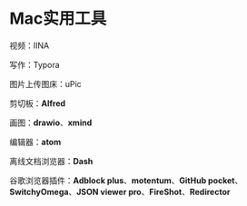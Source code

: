 # Mac实用工具



视频：IINA



写作：Typora



图片上传图床：uPic



剪切板：**Alfred**



画图：**drawio**、**xmind**



编辑器：**atom**



离线文档浏览器：**Dash**



谷歌浏览器插件：**Adblock plus**、**motentum**、**GitHub pocket**、**SwitchyOmega**、**JSON viewer pro**、**FireShot**、**Redirector**